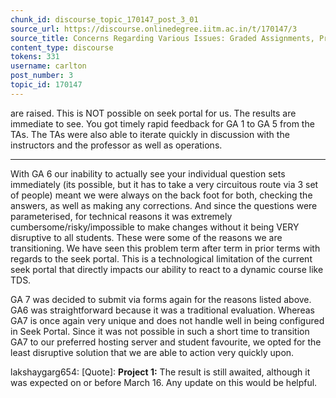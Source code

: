 ```yaml
---
chunk_id: discourse_topic_170147_post_3_01
source_url: https://discourse.onlinedegree.iitm.ac.in/t/170147/3
source_title: Concerns Regarding Various Issues: Graded Assignments, Project Doubts, and ROE Score Updates
content_type: discourse
tokens: 331
username: carlton
post_number: 3
topic_id: 170147
---
```


 are raised. This is NOT possible on seek portal for us. The results are immediate to see. You got timely rapid feedback for GA 1 to GA 5 from the TAs. The TAs were also able to iterate quickly in discussion with the instructors and the professor as well as operations.

---

With GA 6 our inability to actually see your individual question sets immediately (its possible, but it has to take a very circuitous route via 3 set of people) meant we were always on the back foot for both, checking the answers, as well as making any corrections. And since the questions were parameterised, for technical reasons it was extremely cumbersome/risky/impossible to make changes without it being VERY disruptive to all students. These were some of the reasons we are transitioning. We have seen this problem term after term in prior terms with regards to the seek portal. This is a technological limitation of the current seek portal that directly impacts our ability to react to a dynamic course like TDS.

GA 7 was decided to submit via forms again for the reasons listed above. GA6 was straightforward because it was a traditional evaluation. Whereas GA7 is once again very unique and does not handle well in being configured in Seek Portal. Since it was not possible in such a short time to transition GA7 to our preferred hosting server and student favourite, we opted for the least disruptive solution that we are able to action very quickly upon.

lakshaygarg654:
[Quote]: 
**Project 1:** The result is still awaited, although it was expected on or before March 16. Any update on this would be helpful.
